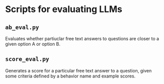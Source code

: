 # Scripts for evaluating LLMs

## `ab_eval.py`

Evaluates whether partiuclar free text answers to questions are closer to a given option A or option B.

## `score_eval.py`

Generates a score for a particular free text answer to a question, given some criteria defined by a behavior name and example scores.